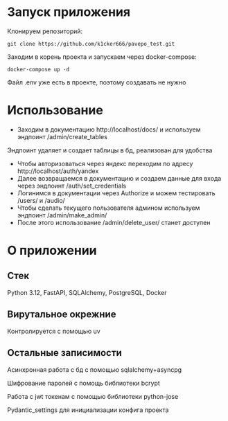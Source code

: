 # Запуск приложения

Клонируем репозиторий:

`git clone https://github.com/k1cker666/pavepo_test.git`

Заходим в корень проекта и запускаем через docker-compose:

`docker-compose up -d`

Файл .env уже есть в проекте, поэтому создавать не нужно

# Использование
- Заходим в документацию http://localhost/docs/ и используем эндпоинт /admin/create_tables

Эндпоинт удаляет и создает таблицы в бд, реализован для удобства
- Чтобы авторизоваться через яндекс переходим по адресу http://localhost/auth/yandex
- Далее возвращаемся в документацию и создаем данные для входа через эндпоинт /auth/set_credentials
- Логинимся в документации через Authorize и можем тестировать /users/ и /audio/
- Чтобы сделать текущего пользователя админом используем эндпоинт /admin/make_admin/
- После этого использование /admin/delete_user/ станет доступен

# О приложении
## Стек
Python 3.12, FastAPI, SQLAlchemy, PostgreSQL, Docker
## Вирутальное окрежние 
Контролируется с помощью uv
## Остальные записимости
Асинхронная работа с бд с помощью sqlalchemy+asyncpg

Шифрование паролей с помощь библиотеки bcrypt

Работа с jwt токенам с помощью библиотеки python-jose

Pydantic_settings для инициализации конфига проекта
